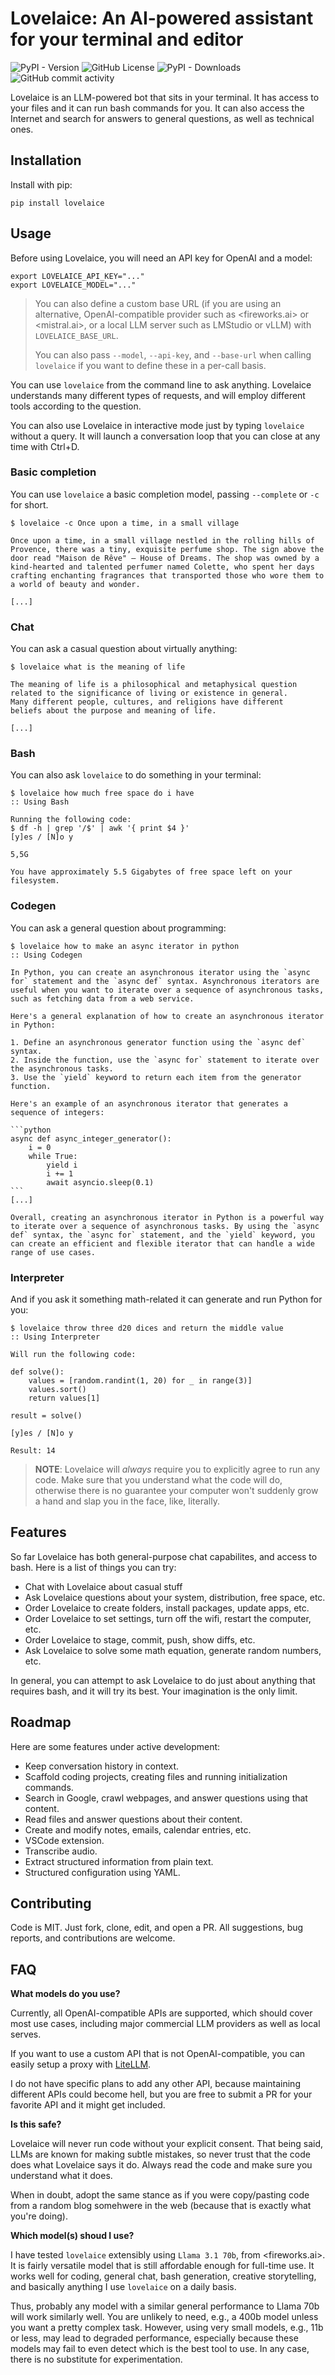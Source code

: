 # Lovelaice: An AI-powered assistant for your terminal and editor

![PyPI - Version](https://img.shields.io/pypi/v/lovelaice)
![GitHub License](https://img.shields.io/github/license/apiad/lovelaice)
![PyPI - Downloads](https://img.shields.io/pypi/dm/lovelaice)
![GitHub commit activity](https://img.shields.io/github/commit-activity/m/apiad/lovelaice)

Lovelaice is an LLM-powered bot that sits in your terminal.
It has access to your files and it can run bash commands for you.
It can also access the Internet and search for answers to general
questions, as well as technical ones.

## Installation

Install with pip:

    pip install lovelaice

## Usage

Before using Lovelaice, you will need an API key for OpenAI and a model:

    export LOVELAICE_API_KEY="..."
    export LOVELAICE_MODEL="..."

> You can also define a custom base URL
> (if you are using an alternative, OpenAI-compatible
> provider such as <fireworks.ai> or <mistral.ai>, or a local LLM server
> such as LMStudio or vLLM) with `LOVELAICE_BASE_URL`.
>
> You can also pass `--model`, `--api-key`, and `--base-url` when calling
> `lovelaice` if you want to define these in a per-call basis.

You can use `lovelaice` from the command line to ask anything.
Lovelaice understands many different types of requests, and will
employ different tools according to the question.

You can also use Lovelaice in interactive mode just by typing `lovelaice` without a query.
It will launch a conversation loop that you can close at any time with Ctrl+D.

### Basic completion

You can use `lovelaice` a basic completion model, passing `--complete` or `-c` for short.

    $ lovelaice -c Once upon a time, in a small village

    Once upon a time, in a small village nestled in the rolling hills of Provence, there was a tiny, exquisite perfume shop. The sign above the door read "Maison de Rêve" – House of Dreams. The shop was owned by a kind-hearted and talented perfumer named Colette, who spent her days crafting enchanting fragrances that transported those who wore them to a world of beauty and wonder.

    [...]

### Chat

You can ask a casual question about virtually anything:

    $ lovelaice what is the meaning of life

    The meaning of life is a philosophical and metaphysical question
    related to the significance of living or existence in general.
    Many different people, cultures, and religions have different
    beliefs about the purpose and meaning of life.

    [...]

### Bash

You can also ask `lovelaice` to do something in your terminal:

    $ lovelaice how much free space do i have
    :: Using Bash

    Running the following code:
    $ df -h | grep '/$' | awk '{ print $4 }'
    [y]es / [N]o y

    5,5G

    You have approximately 5.5 Gigabytes of free space left on your filesystem.

### Codegen

You can ask a general question about programming:

    $ lovelaice how to make an async iterator in python
    :: Using Codegen

    In Python, you can create an asynchronous iterator using the `async for` statement and the `async def` syntax. Asynchronous iterators are useful when you want to iterate over a sequence of asynchronous tasks, such as fetching data from a web service.

    Here's a general explanation of how to create an asynchronous iterator in Python:

    1. Define an asynchronous generator function using the `async def` syntax.
    2. Inside the function, use the `async for` statement to iterate over the asynchronous tasks.
    3. Use the `yield` keyword to return each item from the generator function.

    Here's an example of an asynchronous iterator that generates a sequence of integers:

    ```python
    async def async_integer_generator():
        i = 0
        while True:
            yield i
            i += 1
            await asyncio.sleep(0.1)
    ```
    [...]

    Overall, creating an asynchronous iterator in Python is a powerful way to iterate over a sequence of asynchronous tasks. By using the `async def` syntax, the `async for` statement, and the `yield` keyword, you can create an efficient and flexible iterator that can handle a wide range of use cases.

### Interpreter

And if you ask it something math-related it can generate and run Python for you:

    $ lovelaice throw three d20 dices and return the middle value
    :: Using Interpreter

    Will run the following code:

    def solve():
        values = [random.randint(1, 20) for _ in range(3)]
        values.sort()
        return values[1]

    result = solve()

    [y]es / [N]o y

    Result: 14

> **NOTE**: Lovelaice will *always* require you to explicitly agree to run any code.
Make sure that you understand what the code will do, otherwise there is no guarantee
your computer won't suddenly grow a hand and slap you in the face, like, literally.

## Features

So far Lovelaice has both general-purpose chat capabilites, and access to bash.
Here is a list of things you can try:

- Chat with Lovelaice about casual stuff
- Ask Lovelaice questions about your system, distribution, free space, etc.
- Order Lovelaice to create folders, install packages, update apps, etc.
- Order Lovelaice to set settings, turn off the wifi, restart the computer, etc.
- Order Lovelaice to stage, commit, push, show diffs, etc.
- Ask Lovelaice to solve some math equation, generate random numbers, etc.

In general, you can attempt to ask Lovelaice to do just about anything
that requires bash, and it will try its best. Your imagination is the only limit.

## Roadmap

Here are some features under active development:

- Keep conversation history in context.
- Scaffold coding projects, creating files and running initialization commands.
- Search in Google, crawl webpages, and answer questions using that content.
- Read files and answer questions about their content.
- Create and modify notes, emails, calendar entries, etc.
- VSCode extension.
- Transcribe audio.
- Extract structured information from plain text.
- Structured configuration using YAML.

## Contributing

Code is MIT. Just fork, clone, edit, and open a PR.
All suggestions, bug reports, and contributions are welcome.

## FAQ

**What models do you use?**

Currently, all OpenAI-compatible APIs are supported, which
should cover most use cases, including major commercial LLM providers
as well as local serves.

If you want to use a custom API that is not OpenAI-compatible,
you can easily setup a proxy with [LiteLLM](https://litellm.ai).

I do not have specific plans to add any other API, because maintaining
different APIs could become hell,
but you are free to submit a PR for your favorite API and
it might get included.

**Is this safe?**

Lovelaice will never run code without your explicit consent.
That being said, LLMs are known for making subtle mistakes, so never
trust that the code does what Lovelaice says it do. Always read
the code and make sure you understand what it does.

When in doubt, adopt the same stance as if you were copy/pasting code from
a random blog somehwere in the web (because that is exactly what you're doing).

**Which model(s) shoud I use?**

I have tested `lovelaice` extensibly using `Llama 3.1 70b`, from <fireworks.ai>.
It is fairly versatile model that is still affordable enough for full-time use. It works well for coding, general chat, bash generation, creative storytelling, and basically anything I use `lovelaice` on a daily basis.

Thus, probably any model with a similar general performance to Llama 70b will work similarly well. You are unlikely to need, e.g., a 400b model unless you want a pretty complex task. However, using very small models, e.g., 11b or less, may lead to degraded performance, especially because these models may fail to even detect which is the best tool to use. In any case, there is no substitute for experimentation.
